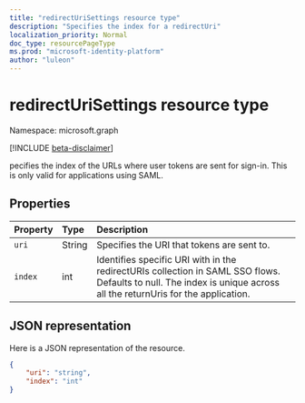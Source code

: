 ```yaml
---
title: "redirectUriSettings resource type"
description: "Specifies the index for a redirectUri"
localization_priority: Normal
doc_type: resourcePageType
ms.prod: "microsoft-identity-platform"
author: "luleon"
---
```


# redirectUriSettings resource type

Namespace: microsoft.graph

[!INCLUDE [beta-disclaimer](../../includes/beta-disclaimer.md)]

pecifies the index of the URLs where user tokens are sent for sign-in. This is only valid for applications using SAML.

## Properties

| Property | Type | Description |
|:---------|:-----|:------------|
| `uri` | String | Specifies the URI that tokens are sent to. |
|`index`|int|Identifies specific URI with in the redirectURIs collection in SAML SSO flows. Defaults to null. The index is unique across all the returnUris for the application.|


## JSON representation
Here is a JSON representation of the resource.

<!-- {
  "blockType": "resource",
  "optionalProperties": [

  ],
  "@odata.type": "microsoft.graph.redirectUriSettings"
}-->

```json
{                
    "uri": "string",
    "index": "int"
}

```


<!-- uuid: 8fcb5dbc-d5aa-4681-8e31-b001d5168d79
2015-10-25 14:57:30 UTC -->
<!--
{
  "type": "#page.annotation",
  "description": "redirectUriSettings resource",
  "keywords": "",
  "section": "documentation",
  "tocPath": "",
  "suppressions": []
}
-->


